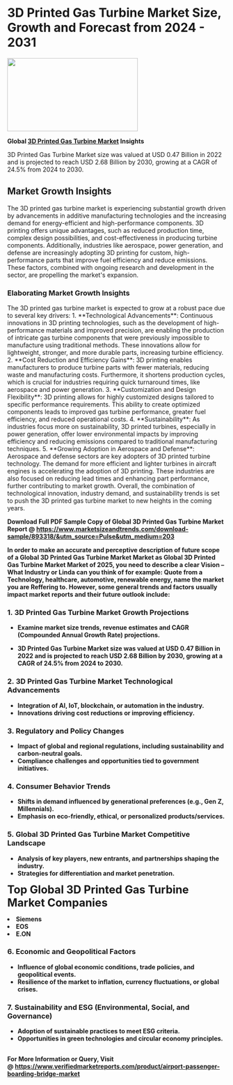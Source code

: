 <H1>3D Printed Gas Turbine Market Size, Growth and Forecast from 2024 - 2031</H1><img class="aligncenter size-medium wp-image-584254" src="https://thirdeyenews.in/wp-content/uploads/2024/09/Global-Market-Research-300x168.jpeg" alt="" width="300" height="168" /><p><strong>Global&nbsp;<a href="https://www.marketsizeandtrends.com/download-sample/893318/&amp;utm_source=Pulse&amp;utm_medium=203">3D Printed Gas Turbine Market</a> Insights</strong></p><p>3D Printed Gas Turbine Market size was valued at USD 0.47 Billion in 2022 and is projected to reach USD 2.68 Billion by 2030, growing at a CAGR of 24.5% from 2024 to 2030.</p><p><h2>Market Growth Insights</h2> The 3D printed gas turbine market is experiencing substantial growth driven by advancements in additive manufacturing technologies and the increasing demand for energy-efficient and high-performance components. 3D printing offers unique advantages, such as reduced production time, complex design possibilities, and cost-effectiveness in producing turbine components. Additionally, industries like aerospace, power generation, and defense are increasingly adopting 3D printing for custom, high-performance parts that improve fuel efficiency and reduce emissions. These factors, combined with ongoing research and development in the sector, are propelling the market's expansion. <p><strong></strong></p> <h3>Elaborating Market Growth Insights</h3> The 3D printed gas turbine market is expected to grow at a robust pace due to several key drivers: 1. **Technological Advancements**: Continuous innovations in 3D printing technologies, such as the development of high-performance materials and improved precision, are enabling the production of intricate gas turbine components that were previously impossible to manufacture using traditional methods. These innovations allow for lightweight, stronger, and more durable parts, increasing turbine efficiency. 2. **Cost Reduction and Efficiency Gains**: 3D printing enables manufacturers to produce turbine parts with fewer materials, reducing waste and manufacturing costs. Furthermore, it shortens production cycles, which is crucial for industries requiring quick turnaround times, like aerospace and power generation. 3. **Customization and Design Flexibility**: 3D printing allows for highly customized designs tailored to specific performance requirements. This ability to create optimized components leads to improved gas turbine performance, greater fuel efficiency, and reduced operational costs. 4. **Sustainability**: As industries focus more on sustainability, 3D printed turbines, especially in power generation, offer lower environmental impacts by improving efficiency and reducing emissions compared to traditional manufacturing techniques. 5. **Growing Adoption in Aerospace and Defense**: Aerospace and defense sectors are key adopters of 3D printed turbine technology. The demand for more efficient and lighter turbines in aircraft engines is accelerating the adoption of 3D printing. These industries are also focused on reducing lead times and enhancing part performance, further contributing to market growth. Overall, the combination of technological innovation, industry demand, and sustainability trends is set to push the 3D printed gas turbine market to new heights in the coming years. <p><strong></p><p><span class=""><strong>Download Full PDF Sample Copy of Global 3D Printed Gas Turbine Market Report</strong> @ <a href="https://www.marketsizeandtrends.com/download-sample/893318/&amp;utm_source=Pulse&amp;utm_medium=203" target="_blank">https://www.marketsizeandtrends.com/download-sample/893318/&amp;utm_source=Pulse&amp;utm_medium=203</a></span></p><p>In order to make an accurate and perceptive description of future scope of a Global&nbsp;3D Printed Gas Turbine Market Market as Global&nbsp;3D Printed Gas Turbine Market Market of 2025, you need to describe a clear Vision &ndash; What Industry or Linda can you think of for example: Quote from a Technology, healthcare, automotive, renewable energy, name the market you are Reffering to. However, some general trends and factors usually impact market reports and their future outlook include:</p><h3>1.&nbsp;<strong>3D Printed Gas Turbine Market Growth Projections</strong></h3><ul><li>Examine market size trends, revenue estimates and CAGR (Compounded Annual Growth Rate) projections.</li><li><p>3D Printed Gas Turbine Market size was valued at USD 0.47 Billion in 2022 and is projected to reach USD 2.68 Billion by 2030, growing at a CAGR of 24.5% from 2024 to 2030.</p></li></ul><h3>2.&nbsp;<strong>3D Printed Gas Turbine Market Technological Advancements</strong></h3><ul><li>Integration of AI, IoT, blockchain, or automation in the industry.</li><li>Innovations driving cost reductions or improving efficiency.</li></ul><h3>3.&nbsp;<strong>Regulatory and Policy Changes</strong></h3><ul><li>Impact of global and regional regulations, including sustainability and carbon-neutral goals.</li><li>Compliance challenges and opportunities tied to government initiatives.</li></ul><h3>4.&nbsp;<strong>Consumer Behavior Trends</strong></h3><ul><li>Shifts in demand influenced by generational preferences (e.g., Gen Z, Millennials).</li><li>Emphasis on eco-friendly, ethical, or personalized products/services.</li></ul><h3>5.&nbsp;<strong>Global 3D Printed Gas Turbine Market Competitive Landscape</strong></h3><ul><li>Analysis of key players, new entrants, and partnerships shaping the industry.</li><li>Strategies for differentiation and market penetration.</li></ul><p data-pm-slice="1 1 []"><span style="color: inherit; font-family: inherit; font-size: 25px;">Top Global 3D Printed Gas Turbine Market Companies</span></p><div class="" data-test-id=""><p><li>Siemens</li><li> EOS</li><li> E.ON</li></p></div><h3>6.&nbsp;<strong>Economic and Geopolitical Factors</strong></h3><ul><li>Influence of global economic conditions, trade policies, and geopolitical events.</li><li>Resilience of the market to inflation, currency fluctuations, or global crises.</li></ul><h3>7.&nbsp;<strong>Sustainability and ESG (Environmental, Social, and Governance)</strong></h3><ul><li>Adoption of sustainable practices to meet ESG criteria.</li><li>Opportunities in green technologies and circular economy principles.</li></ul><h2><strong style="font-size: 14px;">For More Information or Query, Visit @&nbsp;</strong><a style="background-color: #ffffff; font-size: 14px;" href="https://www.marketsizeandtrends.com/report/3d-printed-gas-turbine-market/" target="_blank">https://www.verifiedmarketreports.com/product/airport-passenger-boarding-bridge-market</a></h2>
